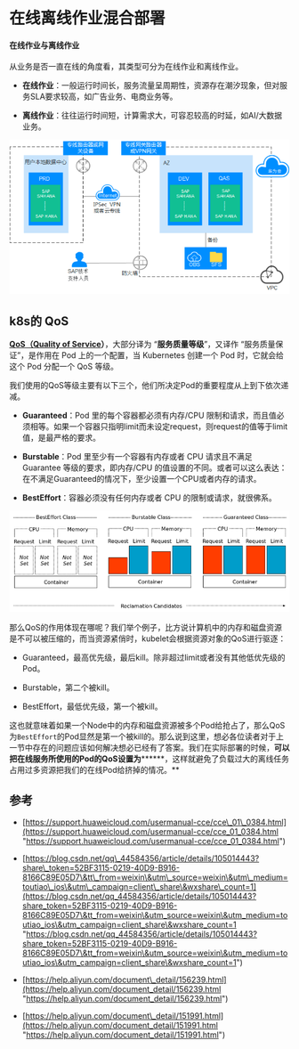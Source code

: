 # 在线离线作业混合部署

#### 在线作业与离线作业

从业务是否一直在线的角度看，其类型可分为在线作业和离线作业。

*   **在线作业**：一般运行时间长，服务流量呈周期性，资源存在潮汐现象，但对服务SLA要求较高，如广告业务、电商业务等。

*   **离线作业**：往往运行时间短，计算需求大，可容忍较高的时延，如AI/大数据业务。

![](image/image_7FZ7HiiC7g.png)

## k8s的 QoS

[**QoS（Quality of Service**](https://kubernetes.io/zh/docs/tasks/configure-pod-container/quality-service-pod/ "QoS（Quality of Service")**）**，大部分译为 “**服务质量等级**”，又译作 “服务质量保证”，是作用在 Pod 上的一个配置，当 Kubernetes 创建一个 Pod 时，它就会给这个 Pod 分配一个 QoS 等级。

我们使用的QoS等级主要有以下三个，他们所决定Pod的重要程度从上到下依次递减。

*   **Guaranteed**：Pod 里的每个容器都必须有内存/CPU 限制和请求，而且值必须相等。如果一个容器只指明limit而未设定request，则request的值等于limit值，是最严格的要求。

*   **Burstable**：Pod 里至少有一个容器有内存或者 CPU 请求且不满足 Guarantee 等级的要求，即内存/CPU 的值设置的不同。或者可以这么表达：在不满足Guaranteed的情况下，至少设置一个CPU或者内存的请求。

*   **BestEffort**：容器必须没有任何内存或者 CPU 的限制或请求，就很佛系。

![](image/image_a5_7D1YK13.png)

那么QoS的作用体现在哪呢？我们举个例子，比方说计算机中的内存和磁盘资源是不可以被压缩的，而当资源紧俏时，kubelet会根据资源对象的QoS进行驱逐：

*   Guaranteed，最高优先级，最后kill。除非超过limit或者没有其他低优先级的Pod。

*   Burstable，第二个被kill。

*   BestEffort，最低优先级，第一个被kill。

这也就意味着如果一个Node中的内存和磁盘资源被多个Pod给抢占了，那么QoS为`BestEffort`的Pod显然是第一个被kill的。那么说到这里，想必各位读者对于上一节中存在的问题应该如何解决想必已经有了答案。我们在实际部署的时候，**可以把在线服务所使用的Pod的QoS设置为**\*\*\*\*\*\*，这样就避免了负载过大的离线任务占用过多资源把我们的在线Pod给挤掉的情况。\*\*

## 参考

*   [https://support.huaweicloud.com/usermanual-cce/cce\_01\_0384.html](https://support.huaweicloud.com/usermanual-cce/cce_01_0384.html "https://support.huaweicloud.com/usermanual-cce/cce_01_0384.html")

*   [https://blog.csdn.net/qq\_44584356/article/details/105014443?share\_token=52BF3115-0219-40D9-B916-8166C89E05D7\&tt\_from=weixin\&utm\_source=weixin\&utm\_medium=toutiao\_ios\&utm\_campaign=client\_share\&wxshare\_count=1](https://blog.csdn.net/qq_44584356/article/details/105014443?share_token=52BF3115-0219-40D9-B916-8166C89E05D7\&tt_from=weixin\&utm_source=weixin\&utm_medium=toutiao_ios\&utm_campaign=client_share\&wxshare_count=1 "https://blog.csdn.net/qq_44584356/article/details/105014443?share_token=52BF3115-0219-40D9-B916-8166C89E05D7\&tt_from=weixin\&utm_source=weixin\&utm_medium=toutiao_ios\&utm_campaign=client_share\&wxshare_count=1")

*   [https://help.aliyun.com/document\_detail/156239.html](https://help.aliyun.com/document_detail/156239.html "https://help.aliyun.com/document_detail/156239.html")

*   [https://help.aliyun.com/document\_detail/151991.html](https://help.aliyun.com/document_detail/151991.html "https://help.aliyun.com/document_detail/151991.html")
